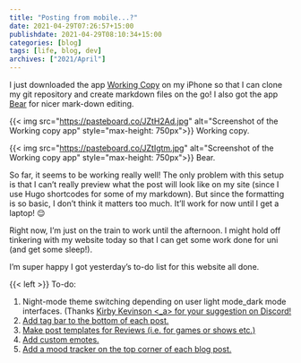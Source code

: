 ```yaml
---
title: "Posting from mobile...?"
date: 2021-04-29T07:26:57+15:00 
publishdate: 2021-04-29T08:10:34+15:00 
categories: [blog]
tags: [life, blog, dev]
archives: ["2021/April"]
---
```


I just downloaded the app [Working Copy](https://apps.apple.com/au/app/working-copy-git-client/id896694807) on my iPhone so that I can clone my git repository and create markdown files on the go!  I also got the app [Bear](https://apps.apple.com/au/app/bear/id1016366447) for nicer mark-down editing.  

{{< img src="https://pasteboard.co/JZtH2Ad.jpg" alt="Screenshot of the Working copy app" style="max-height: 750px">}}
Working copy. 


<!--more-->

{{< img src="https://pasteboard.co/JZtIgtm.jpg" alt="Screenshot of the Working copy app" style="max-height: 750px">}}
Bear. 


So far, it seems to be working really well! The only problem with this setup is that I can’t really preview what the post will look like on my site (since I use Hugo shortcodes for some of my markdown). But since the formatting is so basic, I don’t think it matters too much. It’ll work for now until I get a laptop! 😌  


Right now, I’m just on the train to work until the afternoon. I might hold off tinkering with my website today so that I can get some work done for uni (and get some sleep!).  

I’m super happy I got yesterday’s to-do list for this website all done.  


{{< left >}}
To-do: <br>
1. Night-mode theme switching depending on user light mode_dark mode interfaces. (Thanks <a href="https://kirby.kevinson.org"> Kirby Kevinson <_a> for your suggestion on Discord! <br>
2. Add tag bar to the bottom of each post. <br>
3. Make post templates for Reviews (i.e. for games or shows etc.) <br>
4. Add custom emotes. <br>
5. Add a mood tracker on the top corner of each blog post.
